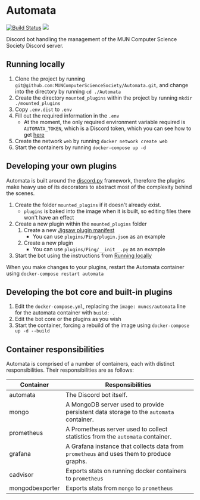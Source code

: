 # Automata

[![Build Status](https://drone.rileyflynn.me/api/badges/MUNComputerScienceSociety/Automata/status.svg)](https://drone.rileyflynn.me/MUNComputerScienceSociety/Automata)
[![](https://images.microbadger.com/badges/image/muncs/automata.svg)](https://microbadger.com/images/muncs/automata "Get your own image badge on microbadger.com")

Discord bot handling the management of the MUN Computer Science Society Discord server.

## Running locally

1. Clone the project by running `git@github.com:MUNComputerScienceSociety/Automata.git`, and change into the directory by running `cd ./Automata`
1. Create the directory `mounted_plugins` within the project by running `mkdir ./mounted_plugins`
1. Copy `.env.dist` to `.env`
1. Fill out the required information in the `.env`
   - At the moment, the only required environment variable required is `AUTOMATA_TOKEN`, which is a Discord token, which you can see how to get [here](https://discordpy.readthedocs.io/en/latest/discord.html)
1. Create the network `web` by running `docker network create web`
1. Start the containers by running `docker-compose up -d`

## Developing your own plugins

Automata is built around the [discord.py](https://discordpy.readthedocs.io/en/latest/) framework, therefore the plugins make heavy use of its decorators to abstract most of the complexity behind the scenes.

1. Create the folder `mounted_plugins` if it doesn't already exist.
   - `plugins` is baked into the image when it is built, so editing files there won't have an effect
1. Create a new plugin within the `mounted_plugins` folder
   1. Create a new [Jigsaw plugin manifest](https://jigsaw.readthedocs.io/en/latest/plugin.json.html)
      - You can use `plugins/Ping/plugin.json` as an example
   1. Create a new plugin
      - You can use `plugins/Ping/__init__.py` as an example
1. Start the bot using the instructions from [Running locally](#running-locally)

When you make changes to your plugins, restart the Automata container using `docker-compose restart automata`

## Developing the bot core and built-in plugins

1. Edit the `docker-compose.yml`, replacing the `image: muncs/automata` line for the automata container with `build: .`
1. Edit the bot core or the plugins as you wish
1. Start the container, forcing a rebuild of the image using `docker-compose up -d --build`

## Container responsibilities

Automata is comprised of a number of containers, each with distinct responsibilities. Their responsibilities are as follows:

| Container | Responsibilities |
| --- | --- |
| automata | The Discord bot itself. |
| mongo | A MongoDB server used to provide persistent data storage to the `automata` container. |
| prometheus | A Prometheus server used to collect statistics from the `automata` container. |
| grafana | A Grafana instance that collects data from `prometheus` and uses them to produce graphs. |
| cadvisor | Exports stats on running docker containers to `prometheus` |
| mongodbexporter | Exports stats from `mongo` to `prometheus` |
